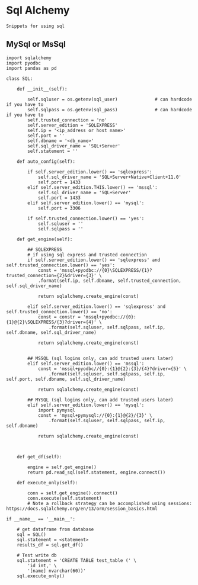 # Sql Alchemy

    Snippets for using sql
    
## MySql or MsSql

    import sqlalchemy
    import pyodbc
    import pandas as pd

    class SQL:
        
        def __init__(self):
            
            self.sqluser = os.getenv(sql_user)              # can hardcode if you have to
            self.sqlpass = os.getenv(sql_pass)              # can hardcode if you have to
            self.trusted_connection = 'no'
            self.server_edition = 'SQLEXPRESS'
            self.ip = '<ip_address or host name>'
            self.port = ''
            self.dbname = '<db_name>'
            self.sql_driver_name = 'SQL+Server'
            self.statement = ''
            
        def auto_config(self):
            
            if self.server_edition.lower() == 'sqlexpress':
                self.sql_driver_name = 'SQL+Server+Native+Client+11.0'
                self.port = 1433
            elif self.server_edition.THIS.lower() == 'mssql':
                self.sql_driver_name = 'SQL+Server'
                self.port = 1433
            elif self.server_edition.lower() == 'mysql':
                self.port = 3306
            
            if self.trusted_connection.lower() == 'yes':
                self.sqluser = ''
                self.sqlpass = ''
                
        def get_engine(self):
            
            ## SQLEXPRESS
            # if using sql express and trusted connection
            if self.server_edition.lower() == 'sqlexpress' and self.trusted_connection.lower() == 'yes':
                const = 'mssql+pyodbc://{0}\SQLEXPRESS/{1}?trusted_connection={2}&driver={3}' \
                .format(self.ip, self.dbname, self.trusted_connection, self.sql_driver_name)

                return sqlalchemy.create_engine(const)
            
            elif self.server_edition.lower() == 'sqlexpress' and self.trusted_connection.lower() == 'no':
                const = constr = 'mssql+pyodbc://{0}:{1}@{2}\SQLEXPRESS/{3}?driver={4}' \
                    .format(self.sqluser, self.sqlpass, self.ip, self.dbname, self.sql_driver_name)
            
                return sqlalchemy.create_engine(const)
            
            
            ## MSSQL (sql logins only, can add trusted users later)
            elif self.server_edition.lower() == 'mssql':
                const = 'mssql+pyodbc//{0}:{1}@{2}:{3}/{4}?driver={5}' \
                    .format(self.sqluser, self.sqlpass, self.ip, self.port, self.dbname, self.sql_driver_name)
                    
                return sqlalchemy.create_engine(const)
                    
            ## MYSQL (sql logins only, can add trusted users later)
            elif self.server_edition.lower() == 'mysql':
                import pymysql
                const = 'mysql+pymysql://{0}:{1}@{2}/{3}' \
                    .format(self.sqluser, self.sqlpass, self.ip, self.dbname)
                    
                return sqlalchemy.create_engine(const)
            
                
            
        def get_df(self):
            
            engine = self.get_engine()
            return pd.read_sql(self.statement, engine.connect())

        def execute_only(self):
            
            conn = self.get_engine().connect()
            conn.execute(self.statement)
            # Note a rollback strategy can be accomplished using sessions: https://docs.sqlalchemy.org/en/13/orm/session_basics.html

    if __name__ == '__main__':
        
        # get dataframe from database
        sql = SQL()
        sql.statement = <statement>
        results_df = sql.get_df()

        # Test write db
        sql.statement = 'CREATE TABLE test_table (' \
            'id int,' \
            '[name] nvarchar(60))'
        sql.execute_only()
